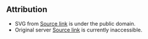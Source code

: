 ## Attribution
- SVG from [Source link](https://publicdomainvectors.org/en/free-clipart/Black-interconnected-cogwheels-vector-image/26972.html) is under the public domain.
- Original server [Source link](http://openclipart.org/detail/183435/black-cogwheels) is currently inaccessible.